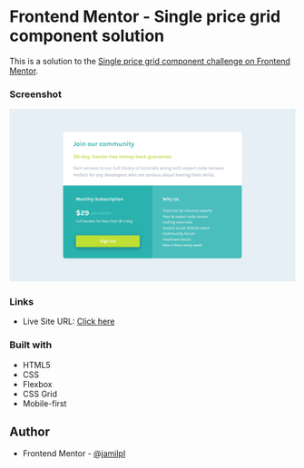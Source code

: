 # Frontend Mentor - Single price grid component solution

This is a solution to the [Single price grid component challenge on Frontend Mentor](https://www.frontendmentor.io/challenges/single-price-grid-component-5ce41129d0ff452fec5abbbc).

### Screenshot

![](./design/final-solution.jpg)

### Links

- Live Site URL: [Click here](https://jamilpl.github.io/single-price-grid-component/)

### Built with

- HTML5
- CSS
- Flexbox
- CSS Grid
- Mobile-first

## Author

- Frontend Mentor - [@jamilpl](https://www.frontendmentor.io/profile/jamilpl)
